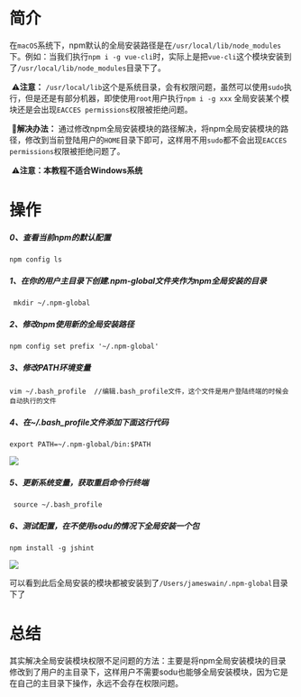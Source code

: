 # 简介

​	在`macOS`系统下，npm默认的全局安装路径是在`/usr/local/lib/node_modules`下。例如：当我们执行`npm i -g vue-cli`时，实际上是把`vue-cli`这个模块安装到了`/usr/local/lib/node_modules`目录下了。

​	⚠️**注意：** `/usr/local/lib`这个是系统目录，会有权限问题，虽然可以使用`sudo`执行，但是还是有部分机器，即使使用`root`用户执行`npm i -g xxx` 全局安装某个模块还是会出现`EACCES permissions`权限被拒绝问题。

​	🚀**解决办法：** 通过修改npm全局安装模块的路径解决，将npm全局安装模块的路径，修改到当前登陆用户的`HOME`目录下即可，这样用不用`sudo`都不会出现`EACCES permissions`权限被拒绝问题了。

​	⚠️**️注意：本教程不适合Windows系统**

# 操作

##### 0、查看当前npm的默认配置

```shell
npm config ls
```

#####  1、在你的用户主目录下创建.npm-global文件夹作为npm全局安装的目录

```shell
 mkdir ~/.npm-global
```

##### 2、修改npm使用新的全局安装路径

```shell
npm config set prefix '~/.npm-global'
```

##### 3、修改PATH环境变量

```shell
vim ~/.bash_profile  //编辑.bash_profile文件，这个文件是用户登陆终端的时候会自动执行的文件
```

##### 4、在~/.bash_profile文件添加下面这行代码

```shell
export PATH=~/.npm-global/bin:$PATH
```

![](https://raw.githubusercontent.com/Jameswain/blog/master/Node/npm/%E4%BF%AE%E6%94%B9npm%E5%85%A8%E5%B1%80%E5%8C%85%E5%AE%89%E8%A3%85%E7%9A%84%E4%BD%8D%E7%BD%AE/docs/01.jpg)

##### 5、更新系统变量，获取重启命令行终端

```shell
 source ~/.bash_profile
```

##### 6、测试配置，在不使用sodu的情况下全局安装一个包

```shell
npm install -g jshint
```

![](https://raw.githubusercontent.com/Jameswain/blog/master/Node/npm/%E4%BF%AE%E6%94%B9npm%E5%85%A8%E5%B1%80%E5%8C%85%E5%AE%89%E8%A3%85%E7%9A%84%E4%BD%8D%E7%BD%AE/docs/02.jpg)

​	可以看到此后全局安装的模块都被安装到了`/Users/jameswain/.npm-global`目录下了

# 总结

​	其实解决全局安装模块权限不足问题的方法：主要是将npm全局安装模块的目录修改到了用户的主目录下，这样用户不需要sodu也能够全局安装模块，因为它是在自己的主目录下操作，永远不会存在权限问题。
